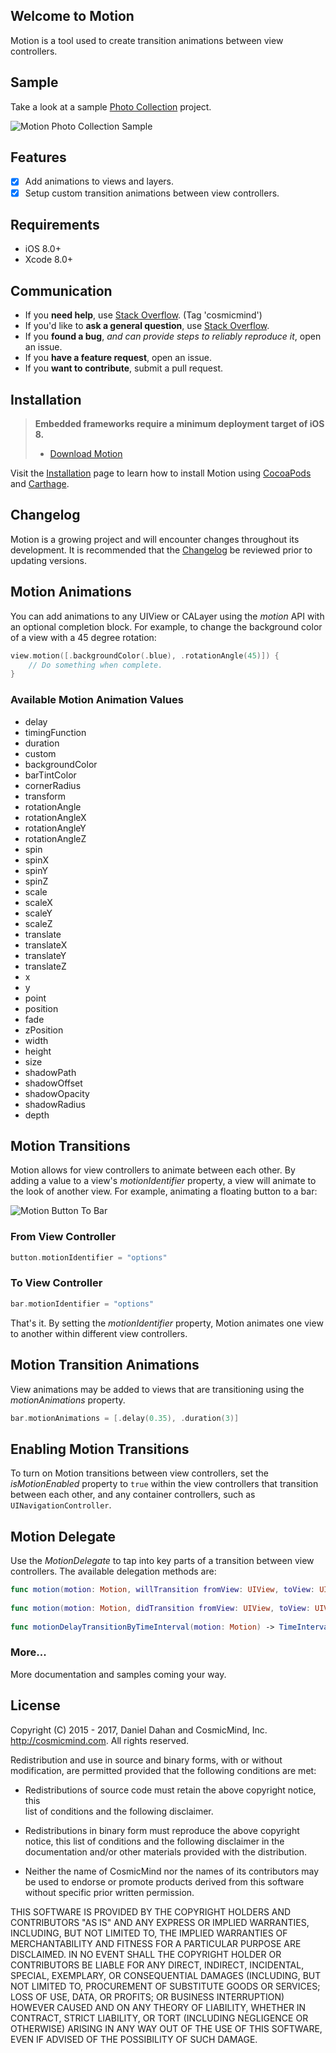 ## Welcome to Motion

Motion is a tool used to create transition animations between view controllers. 

## Sample

Take a look at a sample [Photo Collection](https://github.com/CosmicMind/Samples/tree/master/Projects/Programmatic/PhotoCollection) project.

![Motion Photo Collection Sample](http://www.cosmicmind.com/motion/cosmicmind_motion_sample.gif)

## Features

- [x] Add animations to views and layers.
- [x] Setup custom transition animations between view controllers.

## Requirements

* iOS 8.0+
* Xcode 8.0+

## Communication

- If you **need help**, use [Stack Overflow](http://stackoverflow.com/questions/tagged/cosmicmind). (Tag 'cosmicmind')
- If you'd like to **ask a general question**, use [Stack Overflow](http://stackoverflow.com/questions/tagged/cosmicmind).
- If you **found a bug**, _and can provide steps to reliably reproduce it_, open an issue.
- If you **have a feature request**, open an issue.
- If you **want to contribute**, submit a pull request.

## Installation

> **Embedded frameworks require a minimum deployment target of iOS 8.**
> - [Download Motion](https://github.com/CosmicMind/Motion/archive/master.zip)

Visit the [Installation](https://github.com/CosmicMind/Motion/wiki/Installation) page to learn how to install Motion using [CocoaPods](http://cocoapods.org) and [Carthage](https://github.com/Carthage/Carthage).

## Changelog

Motion is a growing project and will encounter changes throughout its development. It is recommended that the [Changelog](https://github.com/CosmicMind/Motion/wiki/Changelog) be reviewed prior to updating versions.

## Motion Animations

You can add animations to any UIView or CALayer using the *motion* API with an optional completion block. For example, to change the background color of a view with a 45 degree rotation:

```swift
view.motion([.backgroundColor(.blue), .rotationAngle(45)]) {
    // Do something when complete.
}
``` 

### Available Motion Animation Values

- delay
- timingFunction
- duration
- custom
- backgroundColor
- barTintColor
- cornerRadius
- transform
- rotationAngle
- rotationAngleX
- rotationAngleY
- rotationAngleZ
- spin
- spinX
- spinY
- spinZ
- scale
- scaleX
- scaleY
- scaleZ
- translate
- translateX
- translateY
- translateZ
- x
- y
- point
- position
- fade
- zPosition
- width
- height
- size
- shadowPath
- shadowOffset
- shadowOpacity
- shadowRadius
- depth

## Motion Transitions

Motion allows for view controllers to animate between each other. By adding a value to a view's *motionIdentifier* property, a view will animate to the look of another view. For example, animating a floating button to a bar:

![Motion Button To Bar](http://www.cosmicmind.com/motion/cosmicmind_motion_button_to_bar.gif)

### From View Controller

```swift
button.motionIdentifier = "options"
```

### To View Controller

```swift
bar.motionIdentifier = "options"
```

That's it. By setting the *motionIdentifier* property, Motion animates one view to another within different view controllers.

## Motion Transition Animations

View animations may be added to views that are transitioning using the *motionAnimations* property.

```swift
bar.motionAnimations = [.delay(0.35), .duration(3)]
```

## Enabling Motion Transitions

To turn on Motion transitions between view controllers, set the *isMotionEnabled* property to `true` within the view controllers that transition between each other, and any container controllers, such as `UINavigationController`.

## Motion Delegate

Use the *MotionDelegate* to tap into key parts of a transition between view controllers. The available delegation methods are: 

```swift
func motion(motion: Motion, willTransition fromView: UIView, toView: UIView)
    
func motion(motion: Motion, didTransition fromView: UIView, toView: UIView)
    
func motionDelayTransitionByTimeInterval(motion: Motion) -> TimeInterval
```

### More...

More documentation and samples coming your way. 

## License

Copyright (C) 2015 - 2017, Daniel Dahan and CosmicMind, Inc. <http://cosmicmind.com>. All rights reserved.

Redistribution and use in source and binary forms, with or without modification, are permitted provided that the following conditions are met:

*   Redistributions of source code must retain the above copyright notice, this     
    list of conditions and the following disclaimer.

*   Redistributions in binary form must reproduce the above copyright notice,
    this list of conditions and the following disclaimer in the documentation
    and/or other materials provided with the distribution.

*   Neither the name of CosmicMind nor the names of its
    contributors may be used to endorse or promote products derived from
    this software without specific prior written permission.

THIS SOFTWARE IS PROVIDED BY THE COPYRIGHT HOLDERS AND CONTRIBUTORS "AS IS" AND ANY EXPRESS OR IMPLIED WARRANTIES, INCLUDING, BUT NOT LIMITED TO, THE IMPLIED WARRANTIES OF MERCHANTABILITY AND FITNESS FOR A PARTICULAR PURPOSE ARE DISCLAIMED. IN NO EVENT SHALL THE COPYRIGHT HOLDER OR CONTRIBUTORS BE LIABLE FOR ANY DIRECT, INDIRECT, INCIDENTAL, SPECIAL, EXEMPLARY, OR CONSEQUENTIAL DAMAGES (INCLUDING, BUT NOT LIMITED TO, PROCUREMENT OF SUBSTITUTE GOODS OR SERVICES; LOSS OF USE, DATA, OR PROFITS; OR BUSINESS INTERRUPTION) HOWEVER CAUSED AND ON ANY THEORY OF LIABILITY, WHETHER IN CONTRACT, STRICT LIABILITY, OR TORT (INCLUDING NEGLIGENCE OR OTHERWISE) ARISING IN ANY WAY OUT OF THE USE OF THIS SOFTWARE, EVEN IF ADVISED OF THE POSSIBILITY OF SUCH DAMAGE.
